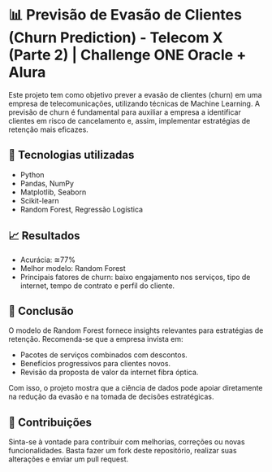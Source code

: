 # 📊 Previsão de Evasão de Clientes (Churn Prediction) - Telecom X (Parte 2) | Challenge ONE Oracle + Alura

Este projeto tem como objetivo prever a evasão de clientes (churn) em uma empresa de telecomunicações, utilizando técnicas de Machine Learning. A previsão de churn é fundamental para auxiliar a empresa a identificar clientes em risco de cancelamento e, assim, implementar estratégias de retenção mais eficazes.

## 🧰 Tecnologias utilizadas

- Python
- Pandas, NumPy
- Matplotlib, Seaborn 
- Scikit-learn 
- Random Forest, Regressão Logística

## 📈 Resultados

- Acurácia: ≅77%
- Melhor modelo: Random Forest
- Principais fatores de churn: baixo engajamento nos serviços, tipo de internet, tempo de contrato e perfil do cliente.

## 📌 Conclusão

O modelo de Random Forest fornece insights relevantes para estratégias de retenção. Recomenda-se que a empresa invista em:

- Pacotes de serviços combinados com descontos.
- Benefícios progressivos para clientes novos.
- Revisão da proposta de valor da internet fibra óptica.

Com isso, o projeto mostra que a ciência de dados pode apoiar diretamente na redução da evasão e na tomada de decisões estratégicas.

## 💬 Contribuições

Sinta-se à vontade para contribuir com melhorias, correções ou novas funcionalidades. Basta fazer um fork deste repositório, realizar suas alterações e enviar um pull request.


